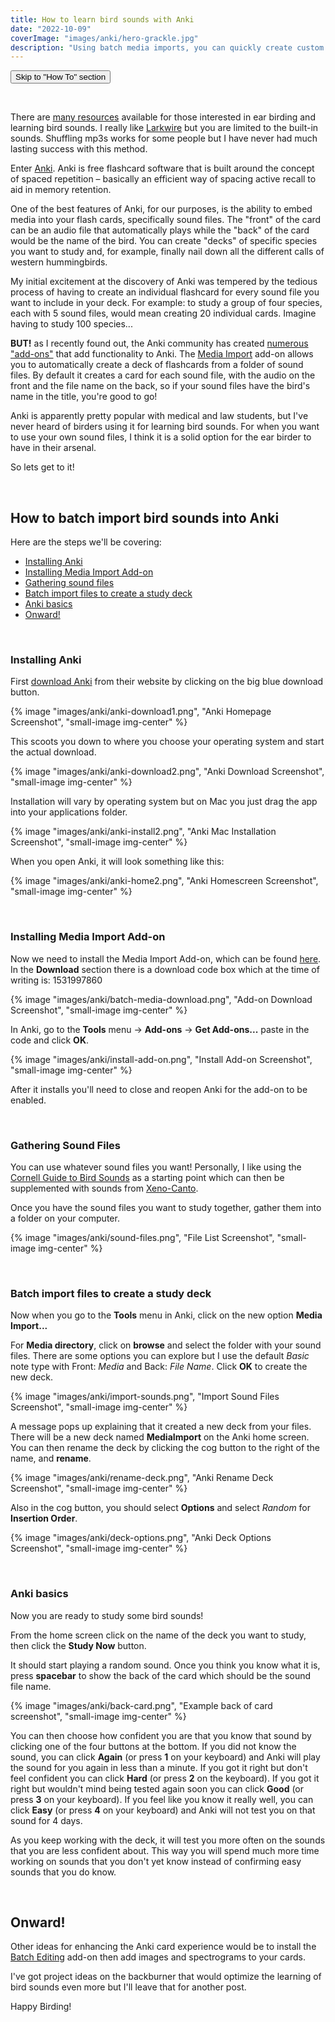 ```yaml
---
title: How to learn bird sounds with Anki
date: "2022-10-09"
coverImage: "images/anki/hero-grackle.jpg"
description: "Using batch media imports, you can quickly create custom Anki decks to efficiently learn bird sounds."
---
```


<a href="#howto"><button>Skip to "How To" section</button></a>

<br>

There are [many resources](/blog/2020-09-16-getting-started-merlin#recs) available for those interested in ear birding and learning bird sounds. I really like [Larkwire](https://www.larkwire.com/) but you are limited to the built-in sounds. Shuffling mp3s works for some people but I have never had much lasting success with this method.

Enter [Anki](https://apps.ankiweb.net/). Anki is free flashcard software that is built around the concept of spaced repetition – basically an efficient way of spacing active recall to aid in memory retention.

One of the best features of Anki, for our purposes, is the ability to embed media into your flash cards, specifically sound files. The "front" of the card can be an audio file that automatically plays while the "back" of the card would be the name of the bird. You can create "decks" of specific species you want to study and, for example, finally nail down all the different calls of western hummingbirds.

My initial excitement at the discovery of Anki was tempered by the tedious process of having to create an individual flashcard for every sound file you want to include in your deck. For example: to study a group of four species, each with 5 sound files, would mean creating 20 individual cards. Imagine having to study 100 species...

**BUT!** as I recently found out, the Anki community has created [numerous "add-ons"](https://ankiweb.net/shared/addons/2.1) that add functionality to Anki. The [Media Import](https://ankiweb.net/shared/info/1531997860) add-on allows you to automatically create a deck of flashcards from a folder of sound files. By default it creates a card for each sound file, with the audio on the front and the file name on the back, so if your sound files have the bird's name in the title, you're good to go!

Anki is apparently pretty popular with medical and law students, but I've never heard of birders using it for learning bird sounds. For when you want to use your own sound files, I think it is a solid option for the ear birder to have in their arsenal. 

So lets get to it!

<br>

<h2 id="howto">How to batch import bird sounds into Anki</h2>

Here are the steps we'll be covering:
- [Installing Anki](#installing-anki)
- [Installing Media Import Add-on](#media-import)
- [Gathering sound files](#sound-files)
- [Batch import files to create a study deck](#batch-import)
- [Anki basics](#anki-basics)
- [Onward!](#onward)

<br>

<h3 id="installing-anki">Installing Anki</h3>

First [download Anki](https://apps.ankiweb.net/) from their website by clicking on the big blue download button.

{% image "images/anki/anki-download1.png", "Anki Homepage Screenshot", "small-image img-center" %}

This scoots you down to where you choose your operating system and start the actual download.

{% image "images/anki/anki-download2.png", "Anki Download Screenshot", "small-image img-center" %}

Installation will vary by operating system but on Mac you just drag the app into your applications folder.

{% image "images/anki/anki-install2.png", "Anki Mac Installation Screenshot", "small-image img-center" %}

When you open Anki, it will look something like this:

{% image "images/anki/anki-home2.png", "Anki Homescreen Screenshot", "small-image img-center" %}

<br>

<h3 id="media-import">Installing Media Import Add-on</h3>

Now we need to install the Media Import Add-on, which can be found [here](https://ankiweb.net/shared/info/1531997860). In the **Download** section there is a download code box which at the time of writing is:  1531997860

{% image "images/anki/batch-media-download.png", "Add-on Download Screenshot", "small-image img-center" %}

In Anki, go to the **Tools** menu -> **Add-ons** -> **Get Add-ons...** paste in the code and click **OK**.

{% image "images/anki/install-add-on.png", "Install Add-on Screenshot", "small-image img-center" %}

After it installs you'll need to close and reopen Anki for the add-on to be enabled.

<br>

<h3 id="sound-files">Gathering Sound Files</h3>

You can use whatever sound files you want! Personally, I like using the [Cornell Guide to Bird Sounds](https://www.macaulaylibrary.org/guide-to-bird-sounds/) as a starting point which can then be supplemented with sounds from [Xeno-Canto](https://xeno-canto.org/).

Once you have the sound files you want to study together, gather them into a folder on your computer.

{% image "images/anki/sound-files.png", "File List Screenshot", "small-image img-center" %}

<!-- <aside>

**A note about file names**: When you import a media file into Anki it is copied into Anki's media folder (for Mac this is in ~/Library/Application Support/Anki2/*(username such as "User 1")*/collections.media). Because all of the media for the entire app is in a single folder, you need to make sure that every sound file you import has unique file name from all other files you've imported into Anki before.

</aside> -->

<br>

<h3 id="batch-import">Batch import files to create a study deck</h3>

Now when you go to the **Tools** menu in Anki, click on the new option **Media Import...**

For **Media directory**, click on **browse** and select the folder with your sound files. There are some options you can explore but I use the default *Basic* note type with Front: *Media* and Back: *File Name*. Click **OK** to create the new deck.

{% image "images/anki/import-sounds.png", "Import Sound Files Screenshot", "small-image img-center" %}

A message pops up explaining that it created a new deck from your files. There will be a new deck named **MediaImport** on the Anki home screen. You can then rename the deck by clicking the cog button to the right of the name, and **rename**.

{% image "images/anki/rename-deck.png", "Anki Rename Deck Screenshot", "small-image img-center" %}

Also in the cog button, you should select **Options** and select *Random* for **Insertion Order**.

{% image "images/anki/deck-options.png", "Anki Deck Options Screenshot", "small-image img-center" %}

<br>

<h3 id="anki-basics">Anki basics</h3>

Now you are ready to study some bird sounds! 

From the home screen click on the name of the deck you want to study, then click the **Study Now** button. 

It should start playing a random sound. Once you think you know what it is, press **spacebar** to show the back of the card which should be the sound file name.

{% image "images/anki/back-card.png", "Example back of card screenshot", "small-image img-center" %}

You can then choose how confident you are that you know that sound by clicking one of the four buttons at the bottom. If you did not know the sound, you can click **Again** (or press **1** on your keyboard) and Anki will play the sound for you again in less than a minute. If you got it right but don't feel confident you can click **Hard** (or press **2** on the keyboard). If you got it right but wouldn't mind being tested again soon you can click **Good** (or press **3** on your keyboard). If you feel like you know it really well, you can click **Easy** (or press **4** on your keyboard) and Anki will not test you on that sound for 4 days.

As you keep working with the deck, it will test you more often on the sounds that you are less confident about. This way you will spend much more time working on sounds that you don't yet know instead of confirming easy sounds that you do know.

<br>

<h2 id="onward">Onward!</h2>

Other ideas for enhancing the Anki card experience would be to install the [Batch Editing](https://ankiweb.net/shared/info/291119185) add-on then add images and spectrograms to your cards.

I've got project ideas on the backburner that would optimize the learning of bird sounds even more but I'll leave that for another post.

Happy Birding!